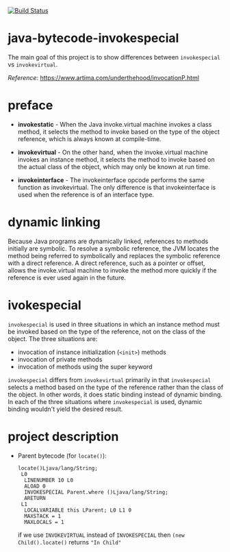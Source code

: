 [![Build Status](https://travis-ci.com/PolomskiBartlomiej/java-bytecode-invokespecial.svg?branch=master)](https://travis-ci.com/PolomskiBartlomiej/java-bytecode-invokespecial)

# java-bytecode-invokespecial
The main goal of this project is to show differences between 
`invokespecial` vs `invokevirtual`.

_Reference_: https://www.artima.com/underthehood/invocationP.html

# preface
* **invokestatic** - When the Java invoke.virtual machine invokes a class 
method, it selects the method to invoke based on the type of the 
object reference, which is always known at compile-time.

* **invokevirtual** - On the other hand, when the invoke.virtual machine 
invokes an instance method, it selects the method to invoke based 
on the actual class of the object, which may only be known at run time.

* **invokeinterface** - The invokeinterface opcode performs the same function as invokevirtual.
The only difference is that invokeinterface is used when the reference is of an interface type.

# dynamic linking
Because Java programs are dynamically linked, references to methods 
initially are symbolic. To resolve a symbolic reference, the JVM 
locates the method being referred to symbolically and replaces the 
symbolic reference with a direct reference. A direct reference, 
such as a pointer or offset, allows the invoke.virtual machine to invoke 
the method more quickly if the reference is ever used again in the 
future.

# ivokespecial
`invokespecial` is used in three situations in which an instance method 
must be invoked based on the type of the reference, not on the class 
of the object. The three situations are:

* invocation of instance initialization (`<init>`) methods
* invocation of private methods
* invocation of methods using the super keyword

`invokespecial` differs from `invokevirtual` primarily in that 
`invokespecial` selects a method based on the type of the reference 
rather than the class of the object. In other words, it does static 
binding instead of dynamic binding. In each of the three situations 
where `invokespecial` is used, dynamic binding wouldn't yield the 
desired result.

# project description   
* Parent bytecode (for `locate()`):
    ```
    locate()Ljava/lang/String;
     L0
      LINENUMBER 10 L0
      ALOAD 0
      INVOKESPECIAL Parent.where ()Ljava/lang/String;
      ARETURN
     L1
      LOCALVARIABLE this LParent; L0 L1 0
      MAXSTACK = 1
      MAXLOCALS = 1  
    ```
    if we use `INVOKEVIRTUAL` instead of `INVOKESPECIAL` then
    `(new Child().locate()` returns `"In Child"`
